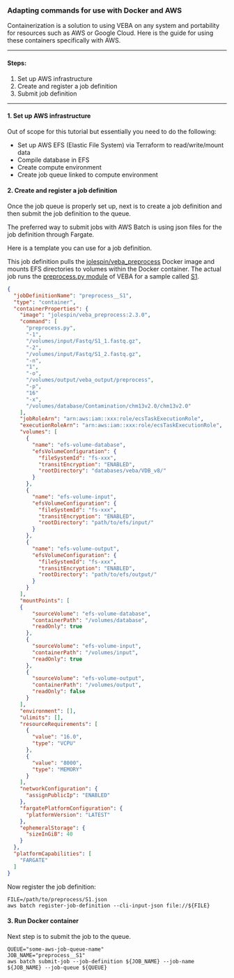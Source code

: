 ### Adapting commands for use with Docker and AWS
Containerization is a solution to using VEBA on any system and portability for resources such as AWS or Google Cloud.  Here is the guide for using these containers specifically with AWS.

_____________________________________________________

#### Steps:

1. Set up AWS infrastructure
2. Create and register a job definition
3. Submit job definition

_____________________________________________________


#### 1. Set up AWS infrastructure

Out of scope for this tutorial but essentially you need to do the following: 

* Set up AWS EFS (Elastic File System) via Terraform to read/write/mount data
* Compile database in EFS
* Create compute environment
* Create job queue linked to compute environment


#### 2. Create and register a job definition

Once the job queue is properly set up, next is to create a job definition and then submit the job definition to the queue.

The preferred way to submit jobs with AWS Batch is using json files for the job definition through Fargate.  

Here is a template you can use for a job definition.  

This job definition pulls the [jolespin/veba_preprocess](https://hub.docker.com/r/jolespin/veba_preprocess/tags) Docker image and mounts EFS directories to volumes within the Docker container.  The actual job runs the [preprocess.py module](https://github.com/jolespin/veba/tree/main/src#preprocesspy) of VEBA for a sample called [S1](https://zenodo.org/record/7946802). 


```json
{
  "jobDefinitionName": "preprocess__S1",
  "type": "container",
  "containerProperties": {
    "image": "jolespin/veba_preprocess:2.3.0",
    "command": [
      "preprocess.py",
      "-1",
      "/volumes/input/Fastq/S1_1.fastq.gz",
      "-2",
      "/volumes/input/Fastq/S1_2.fastq.gz",
      "-n",
      "1",
      "-o",
      "/volumes/output/veba_output/preprocess",
      "-p",
      "16"
      "-x",
      "/volumes/database/Contamination/chm13v2.0/chm13v2.0"
    ],
    "jobRoleArn": "arn:aws:iam::xxx:role/ecsTaskExecutionRole",
    "executionRoleArn": "arn:aws:iam::xxx:role/ecsTaskExecutionRole",
    "volumes": [
      {
        "name": "efs-volume-database",
        "efsVolumeConfiguration": {
          "fileSystemId": "fs-xxx",
          "transitEncryption": "ENABLED",
          "rootDirectory": "databases/veba/VDB_v8/"
        }
      },
      {
        "name": "efs-volume-input",
        "efsVolumeConfiguration": {
          "fileSystemId": "fs-xxx",
          "transitEncryption": "ENABLED",
          "rootDirectory": "path/to/efs/input/"
        }
      },
      {
        "name": "efs-volume-output",
        "efsVolumeConfiguration": {
          "fileSystemId": "fs-xxx",
          "transitEncryption": "ENABLED",
          "rootDirectory": "path/to/efs/output/"
        }
      }
    ],
    "mountPoints": [
    {
        "sourceVolume": "efs-volume-database",
        "containerPath": "/volumes/database",
        "readOnly": true
      },
      {
        "sourceVolume": "efs-volume-input",
        "containerPath": "/volumes/input",
        "readOnly": true
      },
      {
        "sourceVolume": "efs-volume-output",
        "containerPath": "/volumes/output",
        "readOnly": false
      }
    ],
    "environment": [],
    "ulimits": [],
    "resourceRequirements": [
      {
        "value": "16.0",
        "type": "VCPU"
      },
      {
        "value": "8000",
        "type": "MEMORY"
      }
    ],
    "networkConfiguration": {
      "assignPublicIp": "ENABLED"
    },
    "fargatePlatformConfiguration": {
      "platformVersion": "LATEST"
    },
    "ephemeralStorage": {
      "sizeInGiB": 40
    }
  },
  "platformCapabilities": [
    "FARGATE"
  ]
}
```

Now register the job definition: 

```
FILE=/path/to/preprocess/S1.json
aws batch register-job-definition --cli-input-json file://${FILE}
```

#### 3. Run Docker container

Next step is to submit the job to the queue.

```
QUEUE="some-aws-job-queue-name"
JOB_NAME="preprocess__S1"
aws batch submit-job --job-definition ${JOB_NAME} --job-name ${JOB_NAME} --job-queue ${QUEUE}
```